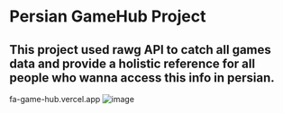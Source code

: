 # Persian GameHub Project
## This project used rawg API to catch all games data and provide a holistic reference for all people who wanna access this info in persian.
fa-game-hub.vercel.app
![image](https://github.com/arbor0711/fa-game-hub/assets/42074597/4ec68371-0bec-478d-9eab-9973750ecdbc)
